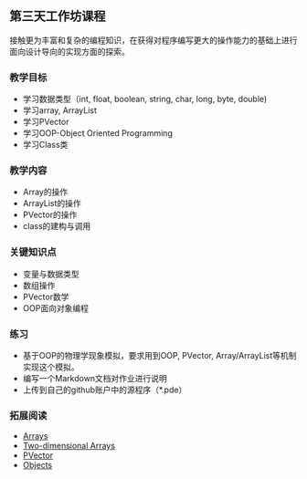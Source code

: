 ## 第三天工作坊课程

接触更为丰富和复杂的编程知识，在获得对程序编写更大的操作能力的基础上进行面向设计导向的实现方面的探索。

### 教学目标
- 学习数据类型（int, float, boolean, string, char, long, byte, double)
- 学习array, ArrayList
- 学习PVector
- 学习OOP-Object Oriented Programming
- 学习Class类

### 教学内容
- Array的操作
- ArrayList的操作
- PVector的操作
- class的建构与调用

### 关键知识点
- 变量与数据类型
- 数组操作
- PVector数学
- OOP面向对象编程

### 练习
- 基于OOP的物理学现象模拟，要求用到OOP, PVector, Array/ArrayList等机制实现这个模拟。
- 编写一个Markdown文档对作业进行说明
- 上传到自己的github账户中的源程序（*.pde）

### 拓展阅读
- [Arrays](https://www.processing.org/tutorials/arrays/)
- [Two-dimensional Arrays](https://www.processing.org/tutorials/2darray/)
- [PVector](https://www.processing.org/tutorials/pvector/)
- [Objects](https://www.processing.org/tutorials/objects/)
